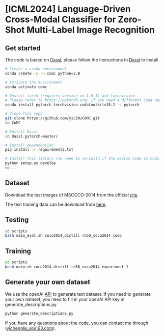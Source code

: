 [ICML2024] Language-Driven Cross-Modal Classifier for Zero-Shot Multi-Label Image Recognition
===

## Get started
The code is based on [Dassl](https://github.com/KaiyangZhou/Dassl.pytorch), please follow the instructions in [Dassl](https://github.com/KaiyangZhou/Dassl.pytorch) to install.

```bash
# Create a conda environment
conda create -y -n comc python=3.8

# Activate the environment
conda activate comc

# Install torch (requires version >= 1.8.1) and torchvision
# Please refer to https://pytorch.org/ if you need a different cuda version
conda install pytorch torchvision cudatoolkit=10.2 -c pytorch

# Clone this repo
git clone https://github.com/yic20/CoMC.git
cd CoMC

# Install Dassl
cd Dassl.pytorch-master/

# Install dependencies
pip install -r requirements.txt

# Install this library (no need to re-build if the source code is modified)
python setup.py develop
cd ..
```
## Dataset
Download the test images of MSCOCO-2014 from the official [cite](https://cocodataset.org/#download).

The text training data can be download from [here](https://pan.quark.cn/s/dfca05fd6e96).

## Testing
```bash
cd scripts
bash main_eval.sh coco2014_distill rn50_coco2014 coco

```

## Training

```bash
cd scripts  
bash main.sh coco2014_distill rn50_coco2014 experiment_1

```

## Generate your own dataset
We use the openAI [API](https://platform.openai.com/docs/overview) to generate text dataset. If you need to generate your own dataset, you need to fill in your openAI API key in generate_descriptions.py
```bash
python generate_descriptions.py

```

If you have any questions about the code, you can contact me through (yichengliu_e@163.com).
